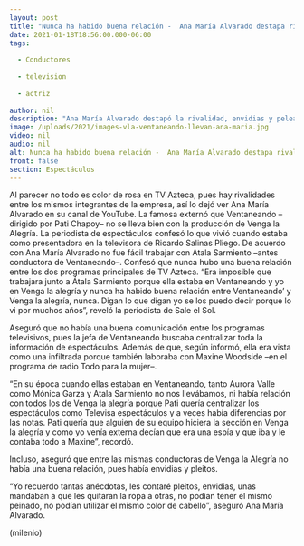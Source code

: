 ```yaml
---
layout: post
title: "Nunca ha habido buena relación -  Ana María Alvarado destapa rivalidad entre 'VLA' y 'Ventaneando'"
date: 2021-01-18T18:56:00.000-06:00
tags:
  
  - Conductores
  
  - television
  
  - actriz
  
author: nil
description: "Ana María Alvarado destapó la rivalidad, envidias y peleas entre Venga la Alegría y Ventaneando de TV Azteca. "
image: /uploads/2021/images-vla-ventaneando-llevan-ana-maria.jpg
video: nil
audio: nil
alt: Nunca ha habido buena relación -  Ana María Alvarado destapa rivalidad entre 'VLA' y 'Ventaneando'
front: false
section: Espectáculos
---
```


Al parecer no todo es color de rosa en TV Azteca, pues hay rivalidades entre los mismos integrantes de la empresa, así lo dejó ver Ana María Alvarado en su canal de YouTube. La famosa externó que Ventaneando –dirigido por Pati Chapoy– no se lleva bien con la producción de Venga la Alegría. La periodista de espectáculos confesó lo que vivió cuando estaba como presentadora en la televisora de Ricardo Salinas Pliego. De acuerdo con Ana María Alvarado no fue fácil trabajar con Atala Sarmiento –antes conductora de Ventaneando–. Confesó que nunca hubo una buena relación entre los dos programas principales de TV Azteca. “Era imposible que trabajara junto a Átala Sarmiento porque ella estaba en Ventaneando y yo en Venga la alegría y nunca ha habido buena relación entre Ventaneando’ y Venga la alegría, nunca. Digan lo que digan yo se los puedo decir porque lo vi por muchos años”, reveló la periodista de Sale el Sol. 

Aseguró que no había una buena comunicación entre los programas televisivos, pues la jefa de Ventaneando buscaba centralizar toda la información de espectáculos. Además de que, según informó, ella era vista como una infiltrada porque también laboraba con Maxine Woodside –en el programa de radio Todo para la mujer–. 

“En su época cuando ellas estaban en Ventaneando, tanto Aurora Valle como Mónica Garza y Atala Sarmiento no nos llevábamos, ni había relación con todos los de Venga la alegría porque Pati quería centralizar los espectáculos como Televisa espectáculos y a veces había diferencias por las notas. Pati quería que alguien de su equipo hiciera la sección en Venga la alegría y como yo venía externa decían que era una espía y que iba y le contaba todo a Maxine”, recordó.

Incluso, aseguró que entre las mismas conductoras de Venga la Alegría no había una buena relación, pues había envidias y pleitos. 

“Yo recuerdo tantas anécdotas, les contaré pleitos, envidias, unas mandaban a que les quitaran la ropa a otras, no podían tener el mismo peinado, no podían utilizar el mismo color de cabello”, aseguró Ana María Alvarado. 

(milenio)